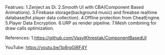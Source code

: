 Featrues:
1.Zenject as Di.
2.Smooth UI with CBA(Component Based Animations).
3.Firebase storage(background music) and fireabse realtime database(fot player data collection).
4.Offline protection from CheatEngine.
5.Player Data Encryption.
6.URP as render pipeline.
7.Mesh combining for draw calls optimization.

References:
1.https://github.com/VasylKhreptak/ComponentBasedUI

 YouTube: https://youtu.be/1p8rqGiRF4Y
